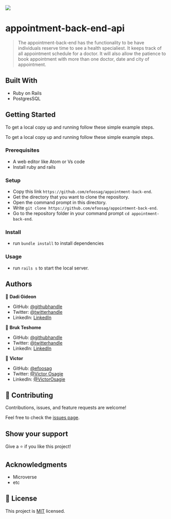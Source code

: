 ![](https://img.shields.io/badge/Microverse-blueviolet)

# appointment-back-end-api

> The appointment-back-end has the functionality to be have individuals reserve time to see a health specialiest. It keeps track of all appointment schedule for a doctor. It will also allow the patience to book appointment with more than one doctor, date and city of appointment.

## Built With

- Ruby on Rails
- PostgresSQL

## Getting Started

To get a local copy up and running follow these simple example steps.

To get a local copy up and running follow these simple example steps.

### Prerequisites

- A web editor like Atom or Vs code
- Install ruby and rails

### Setup

- Copy this link `https://github.com/efoosag/appointment-back-end`.
- Get the directory that you want to clone the repository.
- Open the command prompt in this directory.
- Write `git clone https://github.com/efoosag/appointment-back-end`.
- Go to the repository folder in your command prompt `cd appointment-back-end`.

### Install

- run `bundle install` to install dependencies

### Usage

- run `rails s` to start the local server.

## Authors

👤 **Dadi Gideon**

- GitHub: [@githubhandle](https://github.com/gids-dadi)
- Twitter: [@twitterhandle](https://twitter.com/Dadi_AG)
- LinkedIn: [LinkedIn](https://www.linkedin.com/in/gideon-dadi-1b5548146/)

👤 **Bruk Teshome**

- GitHub: [@githubhandle](https://github.com/bruk19)
- Twitter: [@twitterhandle](https://twitter.com/Bruktesh)
- LinkedIn: [LinkedIn](https://linkedin.com/in/bruk-teshome-ab4325226)

👤 **Victor**

- GitHub: [@efoosag](https://github.com/efoosag)
- Twitter: [@Victor Osagie](https://www.twitter.com/Victorosagie08)
- LinkedIn: [@VictorOsagie](https://www.linkedin.com/in/victor-osagie-a713ba22b/)

## 🤝 Contributing

Contributions, issues, and feature requests are welcome!

Feel free to check the [issues page](../../issues/).

## Show your support

Give a ⭐️ if you like this project!

## Acknowledgments

- Microverse
- etc

## 📝 License

This project is [MIT](./MIT.md) licensed.
